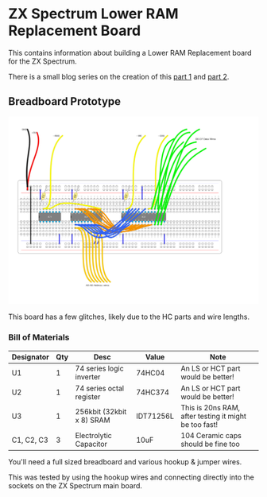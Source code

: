 # ZX Spectrum Lower RAM Replacement Board

This contains information about building a Lower RAM Replacement board for the ZX Spectrum.

There is a small blog series on the creation of this [part 1](https://www.evolutional.co.uk/post/zxspectrum-4116-ram-board/) and [part 2](https://www.evolutional.co.uk/post/zxspectrum-4116-ram-board-2/).

## Breadboard Prototype

![Lower RAM Breadboard prototype](docs/lower-ram-breadboard.png?raw=true)

This board has a few glitches, likely due to the HC parts and wire lengths.

### Bill of Materials

| Designator | Qty | Desc | Value | Note |
|---|---|---|---|--|
| U1 | 1 | 74 series logic inverter | 74HC04 | An LS or HCT part would be better! |
| U2 | 1 | 74 series octal register | 74HC374 | An LS or HCT part would be better! |
| U3 | 1 | 256kbit (32kbit x 8) SRAM | IDT71256L | This is 20ns RAM, after testing it might be too fast! |
| C1, C2, C3 | 3 | Electrolytic Capacitor | 10uF | 104 Ceramic caps should be fine too |

You'll need a full sized breadboard and various hookup & jumper wires.

This was tested by using the hookup wires and connecting directly into the sockets on the ZX Spectrum main board.